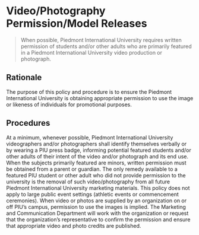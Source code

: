 # Video/Photography Permission/Model Releases
> When possible, Piedmont International University requires written permission of students and/or other adults who are primarily featured in a Piedmont International University video production or photograph.   

## Rationale
The purpose of this policy and procedure is to ensure the Piedmont International University is obtaining appropriate permission to use the image or likeness of individuals for promotional purposes.

## Procedures
At a minimum, whenever possible, Piedmont International University videographers and/or photographers shall identify themselves verbally or by wearing a PIU press badge, informing potential featured students and/or other adults of their intent of the video and/or photograph and its end use. When the subjects primarily featured are minors, written permission must be obtained from a parent or guardian. The only remedy available to a featured PIU student or other adult who did not provide permission to the university is the removal of such video/photography from all future Piedmont International University marketing materials. This policy does not apply to large public event settings (athletic events or commencement ceremonies). When video or photos are supplied by an organization on or off PIU’s campus, permission to use the images is implied. The Marketing and Communication Department will work with the organization or request that the organization’s representative to confirm the permission and ensure that appropriate video and photo credits are published.

